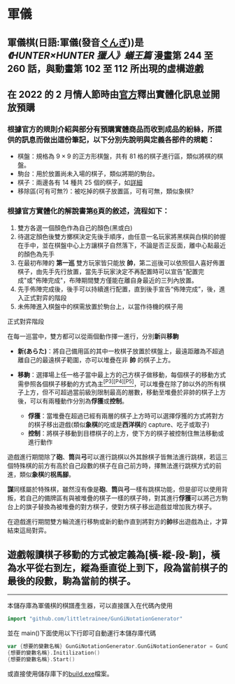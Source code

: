 # 軍儀

## 軍儀棋(日語:軍儀(發音[ぐんぎ](https://translate.google.com.tw/?sl=ja&tl=zh-TW&text=%E3%81%90%E3%82%93%E3%81%8E&op=translate)))是 **_《HUNTER×HUNTER 獵人》蟻王篇_** 漫畫第 244 至 260 話，與動畫第 102 至 112 所出現的虛構遊戲

## 在 2022 的 2 月情人節時由[官方](https://store.universal-music.co.jp/s/hunter-gungi/)釋出實體化訊息並開放預購

### 根據官方的規則介紹與部分有預購實體商品而收到成品的紛絲，所提供的訊息而做出這份筆記，以下分別先說明與定義各部件的規範：

-   棋盤：規格為 $9\times 9$ 的正方形棋盤，共有 81 格的棋子進行區，類似將棋的棋盤。
-   駒台：用於放置尚未入場的棋子，類似將期的駒台。
-   棋子：兩邊各有 14 種共 25 個的棋子，如[詳細](https://github.com/littletrainee/GunGiResourceAndNote/blob/main/%E6%A3%8B%E7%A8%AE.md)
-   移除區(可有可無?)：被吃掉的棋子放置區，可有可無，類似象棋?

### 根據官方實體化的解說書第[6](https://github.com/littletrainee/GunGiResourceAndNote/blob/main/%E8%A7%A3%E8%AA%AA%E6%9B%B8/6.jpg)頁的敘述，流程如下：

1. 雙方各選一個顏色作為自己的顏色(黑或白)
2. 待選定顏色後雙方擲棋決定先後手順序，由任意一名玩家將黑棋與白棋的帥握在手中，並在棋盤中心上方讓棋子自然落下，不論是否正反面，離中心點最近的顏色為先手
3. 在最初布陣的 **第一巡** 雙方玩家皆只能放 **帥**，第二巡後可以依照個人喜好佈置棋子，由先手先行放置，當先手玩家決定不再配置時可以宣告"配置完成"或"佈陣完成"，布陣期間雙方僅能在離自身最近的三列內放置。
4. 先手佈陣完成後，後手可以持續進行配置，直到後手宣告“佈陣完成”，後，進入正式對弈的階段
5. 未佈陣進入棋盤中的棋需放置於駒台上，以當作待機的棋子用

正式對弈階段

在每一巡當中，雙方都可以從兩個動作擇一進行，分別**新**與**移駒**

-   **新(あらた)**：將自己備用區的其中一枚棋子放置於棋盤上，最遠距離為不超過離自己的最遠棋子範圍，亦可以堆疊在非 **帥** 的棋子上方。

-   **移駒**：選擇場上任一格子當中最上方的己方棋子做移動，每個棋子的移動方式需參照各個棋子移動的方式為主<a href="https://github.com/littletrainee/GunGiResourceAndNote/blob/main/%E8%A7%A3%E8%AA%AA%E6%9B%B8/3.jpg"><sup>[P3]</sup></a><a href="https://github.com/littletrainee/GunGiResourceAndNote/blob/main/%E8%A7%A3%E8%AA%AA%E6%9B%B8/4.jpg"><sup>[P4]</sup></a><a href="https://github.com/littletrainee/GunGiResourceAndNote/blob/main/%E8%A7%A3%E8%AA%AA%E6%9B%B8/5.jpg"><sup>[P5]</sup></a>，可以堆疊在除了帥以外的所有棋子上方，但不可超過當前級別限制最高的層數，移動至堆疊於非帥的棋子上方後，可以有兩種動作分別為**俘獲**或**控制**。
    -   **俘獲**：當堆疊在超過已經有兩層的棋子上方時可以選擇俘獲的方式將對方的棋子移出遊戲(類似**象棋**的吃或是**西洋棋**的 capture、吃子或取子)
    -   **控制**：將棋子移動到目標棋子的上方，使下方的棋子被控制住無法移動或進行動作

遊戲進行期間除了**砲**、**筒**與**弓**可以進行跳棋以外其餘棋子皆無法進行跳棋，若這三個特殊棋的前方有高於自己段數的棋子在自己前方時，擇無法進行跳棋方式的前進，類似**象棋**的**柺馬腳**。

**謀**同樣屬於特殊棋，雖然沒有像是**砲**、**筒**與**弓**一樣有跳棋功能，但是卻可以使用背叛，若自己的備牌區有與被堆疊的棋子一樣的棋子時，對其進行**俘獲**可以將己方駒台上的旗子替換為被堆疊的對方棋子，使對方棋子移出遊戲並增加我方棋子。

在遊戲進行期間雙方輪流進行移駒或新的動作直到將對方的**帥**移出遊戲為止，才算結束這局對弈。

## 遊戲報讀棋子移動的方式被定義為[橫-縱-段-駒]，橫為水平從右到左，縱為垂直從上到下，段為當前棋子的最後的段數，駒為當前的棋子。

---

本儲存庫為軍儀棋的棋譜產生器，可以直接匯入在代碼內使用

```Go
import "github.com/littletrainee/GunGiNotationGenerator"
```

並在 main()下面使用以下行即可自動運行本儲存庫代碼

```Go
var {想要的變數名稱} GunGiNotationGenerator.GunGiNotationGenerator = GunGiNotationGenerator.GunGiNotationGenerator
{想要的變數名稱}.Initilization()
{想要的變數名稱}.Start()
```

或直接使用儲存庫下的[build.exe](https://github.com/littletrainee/GunGiNotationGenerator/blob/main/build.exe)檔案。
